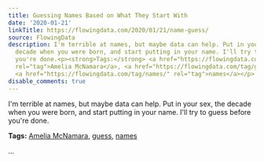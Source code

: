 ```yaml
---
title: Guessing Names Based on What They Start With
date: '2020-01-21'
linkTitle: https://flowingdata.com/2020/01/21/name-guess/
source: FlowingData
description: I'm terrible at names, but maybe data can help. Put in your sex, the
  decade when you were born, and start putting in your name. I'll try to guess before
  you're done.<p><strong>Tags:</strong> <a href="https://flowingdata.com/tag/amelia-mcnamara/"
  rel="tag">Amelia McNamara</a>, <a href="https://flowingdata.com/tag/guess/" rel="tag">guess</a>,
  <a href="https://flowingdata.com/tag/names/" rel="tag">names</a></p> ...
disable_comments: true
---
```

I'm terrible at names, but maybe data can help. Put in your sex, the decade when you were born, and start putting in your name. I'll try to guess before you're done.<p><strong>Tags:</strong> <a href="https://flowingdata.com/tag/amelia-mcnamara/" rel="tag">Amelia McNamara</a>, <a href="https://flowingdata.com/tag/guess/" rel="tag">guess</a>, <a href="https://flowingdata.com/tag/names/" rel="tag">names</a></p> ...